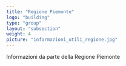 ```yaml
---
title: "Regione Piemonte"
logo: "building"
type: "group"
layout: "subsection"
weight: 4
picture: "informazioni_utili_regione.jpg"
---
```


Informazioni da parte della Regione Piemonte
